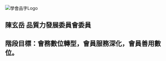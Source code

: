 ![學會品字Logo](https://user-images.githubusercontent.com/105065929/167286273-3f14a319-1fce-4c23-9985-b128692f9764.png)
## 陳玄岳  品質力發展委員會委員
## 階段目標：會務數位轉型，會員服務深化，會員善用數位。


